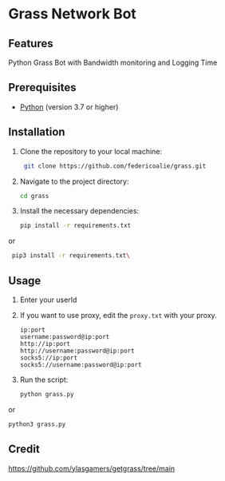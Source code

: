 # Grass Network Bot

## Features
Python Grass Bot with Bandwidth monitoring and Logging Time

## Prerequisites
- [Python](https://www.python.org/) (version 3.7 or higher)

## Installation

1. Clone the repository to your local machine:
   ```bash
	git clone https://github.com/federicoalie/grass.git
   ```
2. Navigate to the project directory:
	```bash
	cd grass
	```
3. Install the necessary dependencies:
	```bash
	pip install -r requirements.txt
	```
 
 or
 
 ```bash
  pip3 install -r requirements.txt\
 ```

## Usage

1. Enter your userId

1. If you want to use proxy, edit the `proxy.txt` with your proxy.
	```
 	ip:port
	username:password@ip:port
	http://ip:port
	http://username:password@ip:port
	socks5://ip:port
	socks5://username:password@ip:port
 	```
2. Run the script:
	```bash
	python grass.py
	```
 
  or
  
  ```bash
  python3 grass.py
  ```

## Credit
https://github.com/ylasgamers/getgrass/tree/main
